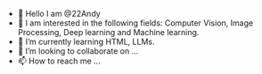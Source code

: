 - 👋 Hello I am @22Andy
- 👀 I am interested in the following fields: Computer Vision, Image Processing, Deep learning and Machine learning.  
- 🌱 I’m currently learning HTML, LLMs.
- 💞️ I’m looking to collaborate on ...
- 📫 How to reach me ...

<!---
22Andy/22Andy is a ✨ special ✨ repository because its `README.md` (this file) appears on your GitHub profile.
You can click the Preview link to take a look at your changes.
--->
